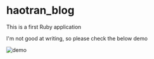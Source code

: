 # haotran_blog
This is a first Ruby application

I'm not good at writing, so please check the below demo

![demo](http://postimg.org/image/mqdgbbgi3/)
